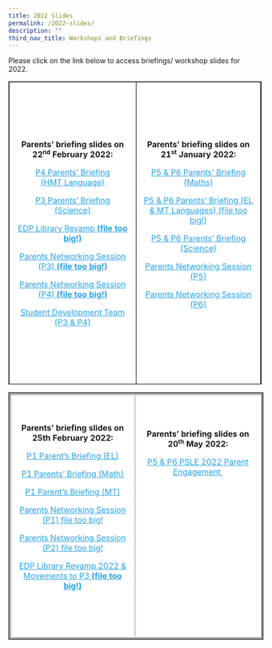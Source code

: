 ```yaml
---
title: 2022 Slides
permalink: /2022-slides/
description: ""
third_nav_title: Workshops and Briefings
---
```

Please click on the link below to access briefings/ workshop slides for 2022.



<table border="1" style="box-sizing: inherit; border-collapse: collapse; border-spacing: 0px; max-width: 100%; width: 665.263px; border-color: rgb(0, 0, 0); height: 604px;"><tbody style="box-sizing: inherit;"><tr style="box-sizing: inherit; background: rgb(255, 255, 255); height: 120px;"><td style="box-sizing: inherit; padding: 5px 10px; width: 332.125px; text-align: center; height: 604px;"><p style="box-sizing: inherit; font-size: 1em;"><strong style="box-sizing: inherit; font-weight: bold;">Parents’ briefing slides on 22<sup style="box-sizing: inherit; font-size: 12px; line-height: 0; position: relative; vertical-align: baseline; top: -0.5em;">nd</sup><span>&nbsp;</span>February 2022:</strong></p><p style="box-sizing: inherit; font-size: 1em;"><a href="/files/2022_P4-parents-briefing_HMT.pdf" target="_blank" rel="noopener noreferrer" style="box-sizing: inherit; background-color: transparent; transition: all 0.25s ease-in-out 0s; text-decoration: underline; color: rgb(37, 160, 232);">P4 Parents’ Briefing<br style="box-sizing: inherit;">(HMT Language)</a></p><p style="box-sizing: inherit; font-size: 1em;"><a href="/files/Briefing-for-Parents_P3-Science.pdf" target="_blank" rel="noopener noreferrer" style="box-sizing: inherit; background-color: transparent; transition: all 0.25s ease-in-out 0s; text-decoration: underline; color: rgb(37, 160, 232);">P3 Parents’ Briefing<br style="box-sizing: inherit;">(Science)</a></p><p style="box-sizing: inherit; font-size: 1em;"><a href="https://endeavourpri.moe.edu.sg/wp-content/uploads/2022/02/EDP-Library-Revamp-2022_for-Parents-Briefing.pdf" target="_blank" rel="noopener noreferrer" style="box-sizing: inherit; background-color: transparent; transition: all 0.25s ease-in-out 0s; text-decoration: underline; color: rgb(37, 160, 232);">EDP Library Revamp<strong> (file too big!)</strong></a></p><p style="box-sizing: inherit; font-size: 1em;"><a href="https://endeavourpri.moe.edu.sg/wp-content/uploads/2022/02/Parents-Networking-Session-P3-2022_Updated.pdf" target="_blank" rel="noopener noreferrer" style="box-sizing: inherit; background-color: transparent; transition: all 0.25s ease-in-out 0s; text-decoration: underline; color: rgb(37, 160, 232);">Parents Networking Session (P3)<strong> (file too big!)</strong></a></p><p style="box-sizing: inherit; font-size: 1em;"><a href="https://endeavourpri.moe.edu.sg/wp-content/uploads/2022/02/Parents-Networking-Session-P4-2022_Updated.pdf" target="_blank" rel="noopener noreferrer" style="box-sizing: inherit; background-color: transparent; transition: all 0.25s ease-in-out 0s; text-decoration: underline; color: rgb(37, 160, 232);">Parents Networking Session (P4)<strong> (file too big!)</strong></a></p><p style="box-sizing: inherit; font-size: 1em;"><a href="/files/Student-Development-Team-P3P4.pdf" target="_blank" rel="noopener noreferrer" style="box-sizing: inherit; background-color: transparent; transition: all 0.25s ease-in-out 0s; text-decoration: underline; color: rgb(37, 160, 232);">Student Development Team (P3 &amp; P4)</a></p></td><td style="box-sizing: inherit; padding: 5px 10px; width: 332.138px; text-align: center; height: 604px;"><p style="box-sizing: inherit; font-size: 1em;"><strong style="box-sizing: inherit; font-weight: bold;">Parents’ briefing slides on 21<sup style="box-sizing: inherit; font-size: 12px; line-height: 0; position: relative; vertical-align: baseline; top: -0.5em;">st</sup><span>&nbsp;</span>January 2022:</strong></p><p class="p1" style="box-sizing: inherit; font-size: 1em;"><a href="/files/EDP-2022-P5-P6-Parents-Briefing-Maths.pdf" target="_blank" rel="noopener noreferrer" style="box-sizing: inherit; background-color: transparent; transition: all 0.25s ease-in-out 0s; text-decoration: underline; color: rgb(37, 160, 232);">P5 &amp; P6 Parents’ Briefing (Maths)</a></p><p style="box-sizing: inherit; font-size: 1em;"><a href="https://endeavourpri.moe.edu.sg/wp-content/uploads/2022/02/P5-P6-Slides-for-Parents-_-EL-MT-Languages_Updated.pdf" target="_blank" rel="noopener noreferrer" style="box-sizing: inherit; background-color: transparent; transition: all 0.25s ease-in-out 0s; text-decoration: underline; color: rgb(37, 160, 232);">P5 &amp; P6 Parents’ Briefing (EL &amp; MT Languages) (file too big!)</a></p><p style="box-sizing: inherit; font-size: 1em;"><a href="/files/P5-and-6-Parents-briefing-Science.pdf" target="_blank" rel="noopener noreferrer" style="box-sizing: inherit; background-color: transparent; transition: all 0.25s ease-in-out 0s; text-decoration: underline; color: rgb(37, 160, 232);">P5 &amp; P6 Parents’ Briefing (Science)</a></p><p style="box-sizing: inherit; font-size: 1em;"><a href="/files/Parents-Networking-Session-P5-21-Jan-2022.pdf" target="_blank" rel="noopener noreferrer" style="box-sizing: inherit; background-color: transparent; transition: all 0.25s ease-in-out 0s; text-decoration: underline; color: rgb(37, 160, 232);">Parents Networking Session (P5)</a></p><p style="box-sizing: inherit; font-size: 1em;"><a href="/files/Parents-Networking-Session-P6-21-Jan-2022.pdf" target="_blank" rel="noopener noreferrer" style="box-sizing: inherit; background-color: transparent; transition: all 0.25s ease-in-out 0s; text-decoration: underline; color: rgb(37, 160, 232);">Parents Networking Session (P6)</a></p><p style="box-sizing: inherit; font-size: 1em;">&nbsp;</p></td></tr></tbody></table>

<table style="box-sizing: inherit; border-collapse: collapse; border-spacing: 0px; max-width: 100%; height: 489px; width: 665.2px; border-color: rgb(0, 0, 0); border-style: double;"><tbody style="box-sizing: inherit;"><tr style="box-sizing: inherit; background: rgb(255, 255, 255); height: 485px;"><td style="box-sizing: inherit; padding: 5px 10px; width: 331.4px; height: 485px; border-style: inset; text-align: center;"><p style="box-sizing: inherit; font-size: 1em;"><strong style="box-sizing: inherit; font-weight: bold;">Parents’ briefing slides on 25th February 2022:</strong></p><p style="box-sizing: inherit; font-size: 1em;"><a href="/files/25-Feb-2022-P1-English-Language-Briefing.pdf" style="box-sizing: inherit; background-color: transparent; transition: all 0.25s ease-in-out 0s; text-decoration: underline; color: rgb(37, 160, 232);">P1 Parent’s Briefing (EL)</a></p><p style="box-sizing: inherit; font-size: 1em;"><a href="/files/P1-Parents-Briefing-2022-Maths-final.pdf" style="box-sizing: inherit; background-color: transparent; transition: all 0.25s ease-in-out 0s; text-decoration: underline; color: rgb(37, 160, 232);">P1 Parents’ Briefing (Math)</a></p><p style="box-sizing: inherit; font-size: 1em;"><a href="/files/2022-MT-P1-Parent-Briefing_final.pdf" style="box-sizing: inherit; background-color: transparent; transition: all 0.25s ease-in-out 0s; text-decoration: underline; color: rgb(37, 160, 232);">P1 Parent’s Briefing (MT)</a></p><p style="box-sizing: inherit; font-size: 1em;"><a href="https://endeavourpri.moe.edu.sg/wp-content/uploads/2022/02/Parents-Networking-Session-P1-2022.pdf" style="box-sizing: inherit; background-color: transparent; transition: all 0.25s ease-in-out 0s; text-decoration: underline; color: rgb(37, 160, 232);">Parents Networking Session (P1) file too big!</a></p><p style="box-sizing: inherit; font-size: 1em;"><a href="https://endeavourpri.moe.edu.sg/wp-content/uploads/2022/02/Parents-Networking-Session-P2-2022.pdf" style="box-sizing: inherit; background-color: transparent; transition: all 0.25s ease-in-out 0s; text-decoration: underline; color: rgb(37, 160, 232);">Parents Networking Session (P2) file too big!</a></p><p style="box-sizing: inherit; font-size: 1em;"><a href="https://endeavourpri.moe.edu.sg/wp-content/uploads/2022/02/EDP-Library-Revamp-2022-Movements-to-P3_for-Parents-Briefing.pdf" style="box-sizing: inherit; background-color: transparent; transition: all 0.25s ease-in-out 0s; text-decoration: underline; color: rgb(37, 160, 232);">EDP Library Revamp 2022 &amp; Movements to P3<strong> (file too big!)</strong></a></p><p style="box-sizing: inherit; font-size: 1em;">&nbsp;</p></td><td style="box-sizing: inherit; padding: 5px 10px; width: 331.4px; border-style: inset; text-align: center;"><p style="box-sizing: inherit; font-size: 1em;"><strong style="box-sizing: inherit; font-weight: bold;">Parents’ briefing slides on 20<sup style="box-sizing: inherit; font-size: 12px; line-height: 0; position: relative; vertical-align: baseline; top: -0.5em;">th</sup><span>&nbsp;</span>May 2022:</strong></p><a href="/files/P5-P6-PSLE-2022-Parent-Engagement-20-May-2022.pdf" style="box-sizing: inherit; background-color: transparent; transition: all 0.25s ease-in-out 0s; text-decoration: underline; color: rgb(37, 160, 232);">P5 &amp; P6 PSLE 2022 Parent Engagement&nbsp;</a><br style="box-sizing: inherit;"><p style="box-sizing: inherit; font-size: 1em;">&nbsp;</p><p style="box-sizing: inherit; font-size: 1em;">&nbsp;</p><p style="box-sizing: inherit; font-size: 1em;">&nbsp;</p><p style="box-sizing: inherit; font-size: 1em;">&nbsp;</p><p style="box-sizing: inherit; font-size: 1em;">&nbsp;</p><p style="box-sizing: inherit; font-size: 1em;">&nbsp;</p><p style="box-sizing: inherit; font-size: 1em;">&nbsp;</p></td></tr></tbody></table>